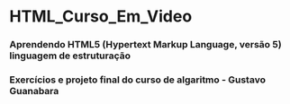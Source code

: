 # HTML_Curso_Em_Video
### Aprendendo HTML5 (Hypertext Markup Language, versão 5) linguagem de estruturação
### Exercícios e projeto final do curso de algaritmo - Gustavo Guanabara 
